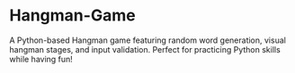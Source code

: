 # Hangman-Game
A Python-based Hangman game featuring random word generation, visual hangman stages, and input validation. Perfect for practicing Python skills while having fun!
